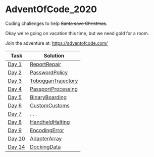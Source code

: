 # AdventOfCode_2020
Coding challenges to help ~~Santa save Christmas~~.

Okay we're going on vacation this time, but we need gold for a room.

Join the adventure at:
https://adventofcode.com/

Task | Solution 
--- | --- 
[Day 1](https://adventofcode.com/2020/day/1) | [ReportRepair](https://github.com/bisscay/AdventOfCode_2020/blob/main/ReportRepair/src/reportrepair/ReportRepair.java) 
[Day 2](https://adventofcode.com/2020/day/2) | [PasswordPolicy](https://github.com/bisscay/AdventOfCode_2020/blob/main/PasswordPolicy/src/passwordpolicy/PasswordPolicy.java)
[Day 3](https://adventofcode.com/2020/day/3) | [TobogganTrajectory](https://github.com/bisscay/AdventOfCode_2020/blob/main/TobogganTrajectory/src/toboggantrajectory/TobogganTrajectory.java)
[Day 4](https://adventofcode.com/2020/day/4) | [PassportProcessing](https://github.com/bisscay/AdventOfCode_2020/blob/main/PassportProcessing/src/passportprocessing/PassportProcessing.java)
[Day 5](https://adventofcode.com/2020/day/5) | [BinaryBoarding](https://github.com/bisscay/AdventOfCode_2020/blob/main/BinaryBoarding/src/binaryboarding/BinaryBoarding.java)
[Day 6](https://adventofcode.com/2020/day/6) | [CustomCustoms](https://github.com/bisscay/AdventOfCode_2020/blob/main/CustomCustoms/src/customcustoms/CustomCustoms.java)
[Day 7](https://adventofcode.com/2020/day/7) | . . .
[Day 8](https://adventofcode.com/2020/day/8) | [HandheldHalting](https://github.com/bisscay/AdventOfCode_2020/blob/main/HandheldHalting/src/handheldhalting/HandheldHalting.java)
[Day 9](https://adventofcode.com/2020/day/9) | [EncodingError](https://github.com/bisscay/AdventOfCode_2020/blob/main/EncodingError/src/encodingerror/EncodingError.java)
[Day 10](https://adventofcode.com/2020/day/10) | [AdapterArray](https://github.com/bisscay/AdventOfCode_2020/blob/main/AdapterArray/src/adapterarray/AdapterArray.java)
[Day 14](https://adventofcode.com/2020/day/14) | [DockingData](https://github.com/bisscay/AdventOfCode_2020/blob/main/DockingData/src/dockingdata/DockingData.java)
